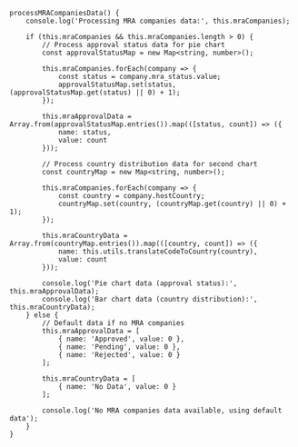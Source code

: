 
	processMRACompaniesData() {
		console.log('Processing MRA companies data:', this.mraCompanies);
		
		if (this.mraCompanies && this.mraCompanies.length > 0) {
			// Process approval status data for pie chart
			const approvalStatusMap = new Map<string, number>();
			
			this.mraCompanies.forEach(company => {
				const status = company.mra_status.value;
				approvalStatusMap.set(status, (approvalStatusMap.get(status) || 0) + 1);
			});
			
			this.mraApprovalData = Array.from(approvalStatusMap.entries()).map(([status, count]) => ({
				name: status,
				value: count
			}));
			
			// Process country distribution data for second chart
			const countryMap = new Map<string, number>();
			
			this.mraCompanies.forEach(company => {
				const country = company.hostCountry;
				countryMap.set(country, (countryMap.get(country) || 0) + 1);
			});
			
			this.mraCountryData = Array.from(countryMap.entries()).map(([country, count]) => ({
				name: this.utils.translateCodeToCountry(country),
				value: count
			}));
			
			console.log('Pie chart data (approval status):', this.mraApprovalData);
			console.log('Bar chart data (country distribution):', this.mraCountryData);
		} else {
			// Default data if no MRA companies
			this.mraApprovalData = [
				{ name: 'Approved', value: 0 },
				{ name: 'Pending', value: 0 },
				{ name: 'Rejected', value: 0 }
			];
			
			this.mraCountryData = [
				{ name: 'No Data', value: 0 }
			];
			
			console.log('No MRA companies data available, using default data');
		}
	}
